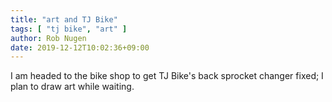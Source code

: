 ```yaml
---
title: "art and TJ Bike"
tags: [ "tj bike", "art" ]
author: Rob Nugen
date: 2019-12-12T10:02:36+09:00
---
```


I am headed to the bike shop to get TJ Bike's back sprocket changer
fixed; I plan to draw art while waiting.
